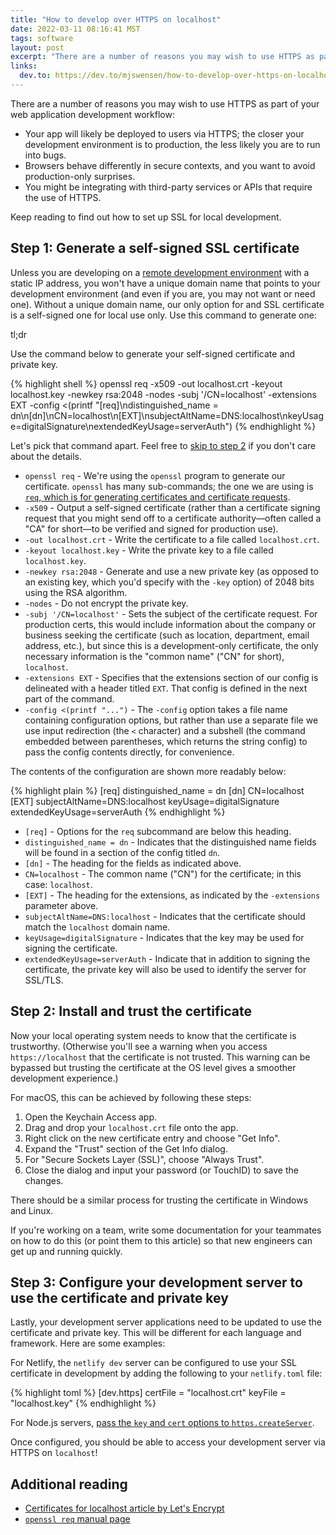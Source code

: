 ```yaml
---
title: "How to develop over HTTPS on localhost"
date: 2022-03-11 08:16:41 MST
tags: software
layout: post
excerpt: "There are a number of reasons you may wish to use HTTPS as part of your web application development workflow. Find out how to set up SSL locally."
links:
  dev.to: https://dev.to/mjswensen/how-to-develop-over-https-on-localhost-1cb5
---
```


There are a number of reasons you may wish to use HTTPS as part of your web application development workflow:

- Your app will likely be deployed to users via HTTPS; the closer your development environment is to production, the less likely you are to run into bugs.
- Browsers behave differently in secure contexts, and you want to avoid production-only surprises.
- You might be integrating with third-party services or APIs that require the use of HTTPS.

Keep reading to find out how to set up SSL for local development.

## Step 1: Generate a self-signed SSL certificate

Unless you are developing on a [remote development environment](https://youtu.be/zivPD-LL57k) with a static IP address, you won't have a unique domain name that points to your development environment (and even if you are, you may not want or need one). Without a unique domain name, our only option for and SSL certificate is a self-signed one for local use only. Use this command to generate one:

<div class="cards tldr">
  <div class="card">
    <div class="card-title">tl;dr</div>
    <div class="card-body">
      <p>Use the command below to generate your self-signed certificate and private key.</p>
    </div>
  </div>
</div>

{% highlight shell %}
openssl req -x509 -out localhost.crt -keyout localhost.key -newkey rsa:2048 -nodes -subj '/CN=localhost' -extensions EXT -config <(printf "[req]\ndistinguished_name = dn\n[dn]\nCN=localhost\n[EXT]\nsubjectAltName=DNS:localhost\nkeyUsage=digitalSignature\nextendedKeyUsage=serverAuth")
{% endhighlight %}

Let's pick that command apart. Feel free to [skip to step 2](#step-2-install-and-trust-the-certificate) if you don't care about the details.

- `openssl req` - We're using the `openssl` program to generate our certificate. `openssl` has many sub-commands; the one we are using is [`req`, which is for generating certificates and certificate requests](https://www.openssl.org/docs/man1.1.1/man1/openssl-req.html).
- `-x509` - Output a self-signed certificate (rather than a certificate signing request that you might send off to a certificate authority—often called a "CA" for short—to be verified and signed for production use).
- `-out localhost.crt` - Write the certificate to a file called `localhost.crt`.
- `-keyout localhost.key` - Write the private key to a file called `localhost.key`.
- `-newkey rsa:2048` - Generate and use a new private key (as opposed to an existing key, which you'd specify with the `-key` option) of 2048 bits using the RSA algorithm.
- `-nodes` - Do not encrypt the private key.
- `-subj '/CN=localhost'` - Sets the subject of the certificate request. For production certs, this would include information about the company or business seeking the certificate (such as location, department, email address, etc.), but since this is a development-only certificate, the only necessary information is the "common name" ("CN" for short), `localhost`.
- `-extensions EXT` - Specifies that the extensions section of our config is delineated with a header titled `EXT`. That config is defined in the next part of the command.
- `-config <(printf "...")` - The `-config` option takes a file name containing configuration options, but rather than use a separate file we use input redirection (the `<` character) and a subshell (the command embedded between parentheses, which returns the string config) to pass the config contents directly, for convenience.

The contents of the configuration are shown more readably below:

{% highlight plain %}
[req]
distinguished_name = dn
[dn]
CN=localhost
[EXT]
subjectAltName=DNS:localhost
keyUsage=digitalSignature
extendedKeyUsage=serverAuth
{% endhighlight %}

- `[req]` - Options for the `req` subcommand are below this heading.
- `distinguished_name = dn` - Indicates that the distinguished name fields will be found in a section of the config titled `dn`.
- `[dn]` - The heading for the fields as indicated above.
- `CN=localhost` - The common name ("CN") for the certificate; in this case: `localhost`.
- `[EXT]` - The heading for the extensions, as indicated by the `-extensions` parameter above.
- `subjectAltName=DNS:localhost` - Indicates that the certificate should match the `localhost` domain name.
- `keyUsage=digitalSignature` - Indicates that the key may be used for signing the certificate.
- `extendedKeyUsage=serverAuth` - Indicate that in addition to signing the certificate, the private key will also be used to identify the server for SSL/TLS.

## Step 2: Install and trust the certificate

Now your local operating system needs to know that the certificate is trustworthy. (Otherwise you'll see a warning when you access `https://localhost` that the certificate is not trusted. This warning can be bypassed but trusting the certificate at the OS level gives a smoother development experience.)

For macOS, this can be achieved by following these steps:

1. Open the Keychain Access app.
2. Drag and drop your `localhost.crt` file onto the app.
3. Right click on the new certificate entry and choose "Get Info".
4. Expand the "Trust" section of the Get Info dialog.
5. For "Secure Sockets Layer (SSL)", choose "Always Trust".
6. Close the dialog and input your password (or TouchID) to save the changes.

There should be a similar process for trusting the certificate in Windows and Linux.

If you're working on a team, write some documentation for your teammates on how to do this (or point them to this article) so that new engineers can get up and running quickly.

## Step 3: Configure your development server to use the certificate and private key

Lastly, your development server applications need to be updated to use the certificate and private key. This will be different for each language and framework. Here are some examples:

For Netlify, the `netlify dev` server can be configured to use your SSL certificate in development by adding the following to your `netlify.toml` file:

{% highlight toml %}
[dev.https]
  certFile = "localhost.crt"
  keyFile = "localhost.key"
{% endhighlight %}

For Node.js servers, [pass the `key` and `cert` options to `https.createServer`](https://nodejs.org/dist/latest-v16.x/docs/api/https.html#httpscreateserveroptions-requestlistener).

Once configured, you should be able to access your development server via HTTPS on `localhost`!

## Additional reading

- [Certificates for localhost article by Let's Encrypt](https://letsencrypt.org/docs/certificates-for-localhost/)
- [`openssl req` manual page](https://www.openssl.org/docs/man1.1.1/man1/openssl-req.html)
